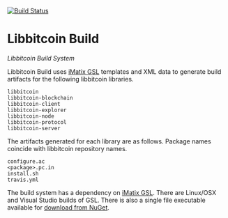 [![Build Status](https://travis-ci.org/libbitcoin/libbitcoin-build.svg?branch=master)](https://travis-ci.org/libbitcoin/libbitcoin-build)

# Libbitcoin Build

*Libbitcoin Build System*

Libbitcoin Build uses [iMatix GSL](https://github.com/imatix/gsl) templates and XML data to generate build artifacts for the following libbitcoin libraries.

```
libbitcoin
libbitcoin-blockchain
libbitcoin-client
libbitcoin-explorer
libbitcoin-node
libbitcoin-protocol
libbitcoin-server
```
The artifacts generated for each library are as follows. Package names coincide with libbitcoin repository names.

```
configure.ac
<package>.pc.in
install.sh
travis.yml
```

The build system has a dependency on [iMatix GSL](https://github.com/imatix/gsl). There are Linux/OSX and Visual Studio builds of GSL. There is also a single file executable available for [download from NuGet](https://github.com/imatix/gsl/blob/master/builds/msvc/README.md).